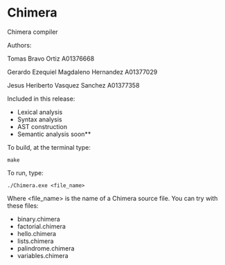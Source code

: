# Chimera
Chimera compiler

Authors:

Tomas Bravo Ortiz A01376668

Gerardo Ezequiel Magdaleno Hernandez A01377029

Jesus Heriberto Vasquez Sanchez A01377358


Included in this release:

   * Lexical analysis
   * Syntax analysis
   * AST construction
   * Semantic analysis soon**
    
To build, at the terminal type:

    make
   
To run, type:

    ./Chimera.exe <file_name>
    
Where <file_name> is the name of a Chimera source file. You can try with
these files:

   * binary.chimera
   * factorial.chimera
   * hello.chimera
   * lists.chimera
   * palindrome.chimera
   * variables.chimera

